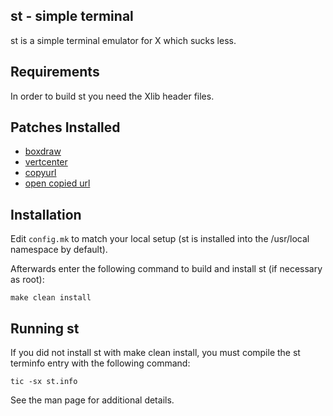 st - simple terminal
--------------------
st is a simple terminal emulator for X which sucks less.


Requirements
------------
In order to build st you need the Xlib header files.


Patches Installed
-----------------
- [boxdraw](https://st.suckless.org/patches/boxdraw/)
- [vertcenter](https://st.suckless.org/patches/vertcenter/)
- [copyurl](https://st.suckless.org/patches/copyurl/)
- [open copied url](https://st.suckless.org/patches/open_copied_url/)


Installation
------------
Edit `config.mk` to match your local setup (st is installed into
the /usr/local namespace by default).

Afterwards enter the following command to build and install st (if
necessary as root):

    make clean install


Running st
----------
If you did not install st with make clean install, you must compile
the st terminfo entry with the following command:

    tic -sx st.info

See the man page for additional details.

